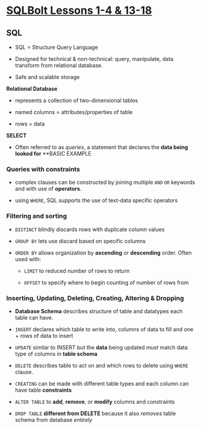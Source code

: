 # [SQLBolt Lessons 1-4 & 13-18](https://sqlbolt.com/)

## SQL

- SQL = Structure Query Language

- Designed for technical & non-technical: query, manipulate, data transform from relational database.

- Safe and scalable storage

**Relational Database**

- represents a collection of two-dimensional tables

- named columns = attributes/properties of table

- rows = data

**SELECT** 

- Often referred to as *queries*, a statement that declares the **data being looked for**
**BASIC EXAMPLE

### Queries with constraints

- complex clauses can be constructed by joining multiple ``AND`` ``OR`` keywords and with use of **operators**.

- using ``WHERE``, SQL supports the use of text-data specific operators

### Filtering and sorting

- ``DISTINCT`` blindly discards rows with duplicate column values

- ``GROUP BY`` lets use discard based on specific columns

- ``ORDER BY`` allows organization by **ascending** or **descending** order. Often used with:

  - ``LIMIT`` to reduced number of rows to return

  - ``OFFSET`` to specify where to begin counting of number of rows from 

### Inserting, Updating, Deleting, Creating, Altering & Dropping

- **Database Schema** describes structure of table and datatypes each table can have.

- ``INSERT`` declares which table to write into, columns of data to fill and one + rows of data to insert

- ``UPDATE`` similar to INSERT but the **data**  being updated *must* match data type of columns in **table schema**

- ``DELETE`` describes table to act on and which rows to delete using ``WHERE`` clause.

- ``CREATING`` can be made with different table types and each column can have table **constraints**

- ``ALTER TABLE`` to **add**, **remove**, or **modify** columns and constraints

- ``DROP TABLE`` **different from DELETE** because it also *removes* table schema from database *entirely*
